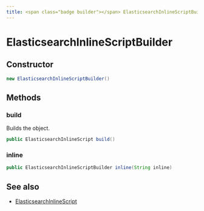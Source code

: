```yaml
---
title: <span class="badge builder"></span> ElasticsearchInlineScriptBuilder
---
```

# <span class="badge builder"></span> ElasticsearchInlineScriptBuilder

## Constructor

```java
new ElasticsearchInlineScriptBuilder()
```
## Methods

### <span class="badge object-method"></span> build

Builds the object.

```java
public ElasticsearchInlineScript build()
```

### <span class="badge object-method"></span> inline

```java
public ElasticsearchInlineScriptBuilder inline(String inline)
```

## See also

 * <span class="badge object-type-class"></span> [ElasticsearchInlineScript](./object-ElasticsearchInlineScript.md)

